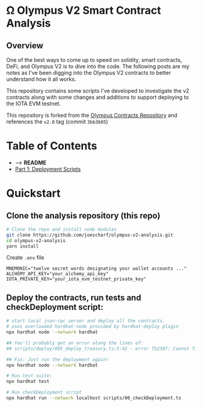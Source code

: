 # Ω Olympus V2 Smart Contract Analysis

## Overview
One of the best ways to come up to speed on solidity, smart contracts, DeFi, and Olympus V2 is to dive into the code. The following posts are my notes as I've been digging into the Olympus V2 contracts to better understand how it all works.

This repository contains some scripts I've developed to investigate the v2 contracts along with some changes and additions to support deploying to the IOTA EVM testnet.

This repository is forked from the [Olympus Contracts Repository](https://github.com/OlympusDAO/olympus-contracts.git) and references the `v2.0` tag (commit `3bb3605`)
# Table of Contents
- --> **README**
- [Part 1: Deployment Scripts](ANALYSIS/olympus_v2_smart_contract_analysis_part_1_deployment_scripts.md)
# Quickstart
## Clone the analysis repository (this repo)
```zsh
# Clone the repo and install node modules
git clone https://github.com/joescharf/olympus-v2-analysis.git
cd olympus-v2-analysis
yarn install
```
Create `.env` file
```
MNEMONIC="twelve secret words designating your wallet accounts ..."
ALCHEMY_API_KEY="your_alchemy_api_key"
IOTA_PRIVATE_KEY="your_iota_evm_testnet_private_key"
```

## Deploy the contracts, run tests and checkDeployment script:
```zsh
# start local json-rpc server and deploy all the contracts.
# uses overloaded hardhat-node provided by hardhat-deploy plugin
npx hardhat node --network hardhat

## You'll probably get an error along the lines of:
## scripts/deploy/005_deploy_treasury.ts:5:42 - error TS2307: Cannot find module '../../types' or its corresponding type declarations.

## Fix: Just run the deployment again!
npx hardhat node --network hardhat

# Run test suite:
npx hardhat test

# Run checkDeployment script
npx hardhat run --network localhost scripts/00_checkDeployment.ts
```